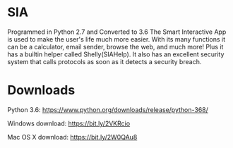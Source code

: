 # SIA
Programmed in Python 2.7 and Converted to 3.6
The Smart Interactive App is used to make the user's life much more easier. With its many functions it can be a calculator, email sender, browse the web, and much more! Plus it has a builtin helper called Shelly(SIAHelp). It also has an excellent security system that calls protocols as soon as it detects a security breach.

# Downloads
Python 3.6: https://www.python.org/downloads/release/python-368/

Windows download:
https://bit.ly/2VKRcio

Mac OS X download:
https://bit.ly/2W0QAu8
